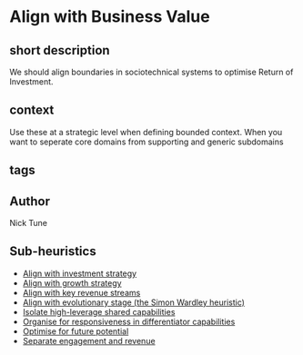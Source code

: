 # Align with Business Value
## short description
We should align boundaries in sociotechnical systems to optimise Return of Investment.
## context
Use these at a strategic level when defining bounded context. When you want to seperate core domains from supporting and generic subdomains
## tags
## Author
Nick Tune

## Sub-heuristics
* [Align with investment strategy](./align-with-business-value/align-with-investment-strategy.md)
* [Align with growth strategy](./align-with-business-value/align-with-growth-strategy.md)
* [Align with key revenue streams](./align-with-business-value/align-with-key-revenue-streams.md)
* [Align with evolutionary stage (the Simon Wardley heuristic)](./align-with-business-value/align-with-evolutionary-stage.md)
* [Isolate high-leverage shared capabilities](./align-with-business-value/isolate-high-leverage-shared-capabilities.md)
* [Organise for responsiveness in differentiator capabilities](./align-with-business-value/organise-for-responsiveness-in-differentiator-capabilities.md)
* [Optimise for future potential](./align-with-business-value/optimise-for-future-potential.md)
* [Separate engagement and revenue](./align-with-business-value/seperate-engagement-and-revenue.md)
